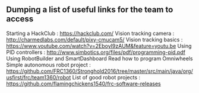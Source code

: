 ## Dumping a list of useful links for the team to access

Starting a HackClub : https://hackclub.com/
Vision tracking camera : http://charmedlabs.com/default/pixy-cmucam5/
Vision tracking basics : https://www.youtube.com/watch?v=2EboyI9zAUM&feature=youtu.be
Using PID controllers : http://www.simbotics.org/files/pdf/programming-pid.pdf
Using RobotBuilder and SmartDashboard
Read how to program Omniwheels
Simple autonomous robot project : https://github.com/FRC1360/Stronghold2016/tree/master/src/main/java/org/usfirst/frc/team1360/robot
List of good robot projects : https://github.com/flamingchickens1540/frc-software-releases
